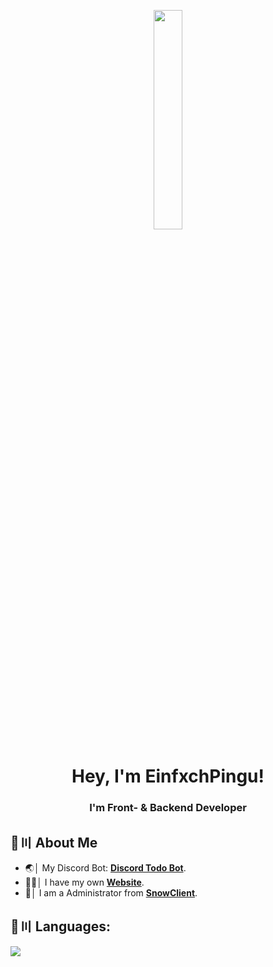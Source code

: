 <p align="center">
<a href="#"><img width="30%" height="auto" src="https://cdn.discordapp.com/attachments/985551183479463998/1001856009670758470/coding2.gif" height="175px"/></a>
</p>

<h1 align="center">Hey, I'm EinfxchPingu!</h1>
<h3 align="center">I'm Front- & Backend Developer</h3>


## 🔎〣 About Me

- 🌏│ My Discord Bot: **[Discord Todo Bot](https://github.com/EinfxchPingu/Discord-Todo-Bot-v14)**.
- 🧑‍💻│ I have my own **[Website](https://einfxchpingu.de)**.
- 🎥│ I am a Administrator from **[SnowClient](http://snowclient.de)**.


## 🚀〣 Languages:

![](https://skillicons.dev/icons?i=java,github,mysql,git,html,css,php,javascript,linux,)

<br/>
</p>

